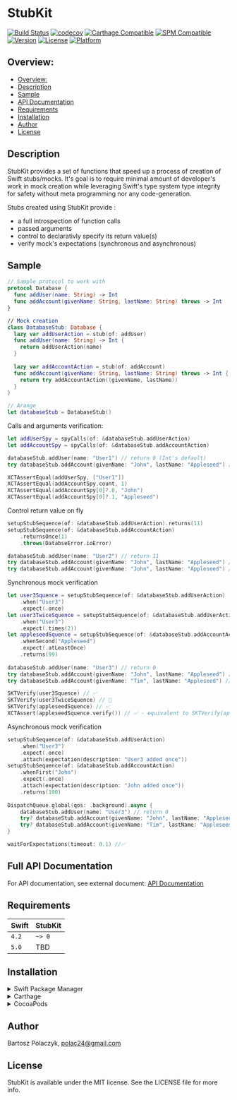 # StubKit

[![Build Status](https://travis-ci.org/polac24/StubKit.svg?branch=master)](https://travis-ci.org/polac24/StubKit)
[![codecov](https://codecov.io/gh/polac24/StubKit/branch/master/graph/badge.svg)](https://codecov.io/gh/polac24/StubKit)
[![Carthage Compatible](https://img.shields.io/badge/Carthage-compatible-4BC51D.svg?style=flat)](https://github.com/Carthage/Carthage)
[![SPM Compatible](https://img.shields.io/badge/SPM-campatible-green.svg?style=flat)](https://swift.org/package-manager/)
[![Version](https://img.shields.io/cocoapods/v/StubKit.svg?style=flat)](https://cocoapods.org/pods/StubKit)
[![License](https://img.shields.io/cocoapods/l/StubKit.svg?style=flat)](https://cocoapods.org/pods/StubKit)
[![Platform](https://img.shields.io/cocoapods/p/StubKit.svg?style=flat)](https://cocoapods.org/pods/StubKit)

## Overview:

- [Overview:](#overview-)
- [Description](#description)
- [Sample](#sample)
- [API Documentation](docs/documentation.md)
- [Requirements](#requirements)
- [Installation](#installation)
- [Author](#author)
- [License](#license)

## Description

StubKit provides a set of functions that speed up a process of creation of Swift stubs/mocks. It's goal is to require minimal amount of developer's work in mock creation while  leveraging Swift's type system type integrity for safety without meta programming nor any code-generation. 

Stubs created using StubKit provide :
* a full introspection of function calls
* passed arguments
* control to declarativly specify its return value(s)
* verify mock's expectations (synchronous and asynchronous) 

## Sample

```swift 
// Sample protocol to work with
protocol Database {
  func addUser(name: String) -> Int
  func addAccount(givenName: String, lastName: String) throws -> Int
}

// Mock creation
class DatabaseStub: Database {    
  lazy var addUserAction = stub(of: addUser)  
  func addUser(name: String) -> Int {     
    return addUserAction(name)    
  }
  
  lazy var addAccountAction = stub(of: addAccount)  
  func addAccount(givenName: String, lastName: String) throws -> Int {
    return try addAccountAction((givenName, lastName))    
  }
}

// Arange
let databaseStub = DatabaseStub()
```
Calls and arguments verification:
```swift
let addUserSpy = spyCalls(of: &databaseStub.addUserAction)
let addAccountSpy = spyCalls(of: &databaseStub.addAccountAction)

databaseStub.addUser(name: "User1") // return 0 (Int's default)
try databaseStub.addAccount(givenName: "John", lastName: "Appleseed") // returns 0

XCTAssertEqual(addUserSpy, ["User1"])
XCTAssertEqual(addAccountSpy.count, 1)
XCTAssertEqual(addAccountSpy[0]?.0, "John")
XCTAssertEqual(addAccountSpy[0]?.1, "Appleseed")
```
Control return value on fly
```swift
setupStubSequence(of: &databaseStub.addUserAction).returns(11)
setupStubSequence(of: &databaseStub.addAccountAction)
    .returnsOnce(1)
    .throws(DatabseError.ioError)

databaseStub.addUser(name: "User2") // return 11
try databaseStub.addAccount(givenName: "John", lastName: "Appleseed") // returns 1
try databaseStub.addAccount(givenName: "John", lastName: "Appleseed") // throws `DatabseError.ioError`
```
Synchronous mock verification
```swift
let user3Squence = setupStubSequence(of: &databaseStub.addUserAction)
    .when("User3")
    .expect(.once)
let user3TwiceSquence = setupStubSequence(of: &databaseStub.addUserAction)
    .when("User3")
    .expect(.times(2))
let appleseedSquence = setupStubSequence(of: &databaseStub.addAccountAction)
    .whenSecond("Appleseed")
    .expect(.atLeastOnce)
    .returns(99)
    
databaseStub.addUser(name: "User3") // return 0
try databaseStub.addAccount(givenName: "John", lastName: "Appleseed") // returns 99
try databaseStub.addAccount(givenName: "Tim", lastName: "Appleseed") // returns 99

SKTVerify(user3Squence) // ✅
SKTVerify(user3TwiceSquence) // 🛑
SKTVerify(appleseedSquence) // ✅
XCTAssert(appleseedSquence.verify()) // ✅ - equivalent to SKTVerify(appleseedSquence)
```
Asynchronous mock verification
```swift
setupStubSequence(of: &databaseStub.addUserAction)
    .when("User3")
    .expect(.once)
    .attach(expectation(description: "User3 added once"))
setupStubSequence(of: &databaseStub.addAccountAction)
    .whenFirst("John")
    .expect(.once)
    .attach(expectation(description: "John added once"))
    .returns(100)
    
DispatchQueue.global(qos: .background).async {
    databaseStub.addUser(name: "User3") // return 0
    try? databaseStub.addAccount(givenName: "John", lastName: "Appleseed") // returns 100
    try? databaseStub.addAccount(givenName: "Tim", lastName: "Appleseed") // returns 99
}

waitForExpectations(timeout: 0.1) //✅
```

## Full API Documentation

For API documentation, see external document: [API Documentation](docs/documentation.md)

## Requirements

Swift | StubKit
------------ | -------------
`4.2` | `~> 0`
`5.0` | TBD

## Installation

<details><summary>Swift Package Manager</summary>

To depend on the StubKit package, you need to declare your dependency in your `Package.swift`:


```swift
// it's early days here so we haven't tagged a version yet, but will soon
.package(url: "https://github.com/polac24/StubKit.git",  from: "0.0.5")
```

and to your application/library target, add "StubKit" to your dependencies.

</details>

<details><summary>Carthage</summary>

Add the following line to your `Cartfile`:

```
github "polac24/StubKit" ~> 0
```

For detailed instruction to integrate carthage dependency, see [Carthage](https://github.com/Carthage/Carthage#adding-frameworks-to-an-application)

</details>
<details><summary>CocoaPods</summary>

StubKit is available through [CocoaPods](https://cocoapods.org). To install
it, simply add `StubKit` dependency for your testing target, like:

```ruby
target 'StubKitExampleTests' do
    inherit! :search_paths
    pod 'StubKit'
end
```
</details>

## Author

Bartosz Polaczyk, polac24@gmail.com

## License

StubKit is available under the MIT license. See the LICENSE file for more info.
